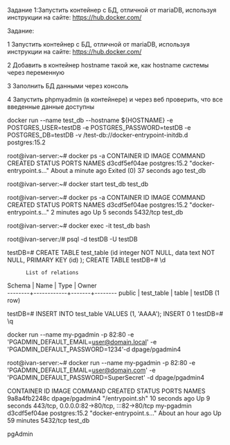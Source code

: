 Задание 1:Запустить контейнер с БД, отличной от mariaDB, используя инструкции на сайте: https://hub.docker.com/

Задание:

1 Запустить контейнер с БД, отличной от mariaDB, используя инструкции на сайте: https://hub.docker.com/

2 Добавить в контейнер hostname такой же, как hostname системы через переменную

3 Заполнить БД данными через консоль

4 Запустить phpmyadmin (в контейнере) и через веб проверить, что все введенные данные доступны

docker run --name test_db --hostname ${HOSTNAME} -e POSTGRES_USER=testDB -e POSTGRES_PASSWORD=testDB -e POSTGRES_DB=testDB -v /test-db://docker-entrypoint-initdb.d postgres:15.2

root@ivan-server:~# docker ps -a
CONTAINER ID   IMAGE           COMMAND                  CREATED              STATUS                      PORTS     NAMES
d3cdf5ef04ae   postgres:15.2   "docker-entrypoint.s…"   About a minute ago   Exited (0) 37 seconds ago             test_db

root@ivan-server:~# docker start test_db
test_db

root@ivan-server:~# docker ps -a
CONTAINER ID   IMAGE           COMMAND                  CREATED         STATUS         PORTS      NAMES
d3cdf5ef04ae   postgres:15.2   "docker-entrypoint.s…"   2 minutes ago   Up 5 seconds   5432/tcp   test_db


root@ivan-server:~# docker exec -it test_db bash

root@ivan-server:/# psql -d testDB -U testDB

testDB=# CREATE TABLE test_table
    (id integer NOT NULL,
    data text NOT NULL,
    PRIMARY KEY (id)
    );
CREATE TABLE
testDB=# \d

          List of relations
 Schema |    Name    | Type  | Owner  
--------+------------+-------+--------
 public | test_table | table | testDB
(1 row)

testDB=# INSERT INTO test_table 
VALUES (1, 'AAAA');
INSERT 0 1
testDB=# \q

docker run --name my-pgadmin -p 82:80 -e 'PGADMIN_DEFAULT_EMAIL=user@domain.local' -e 'PGADMIN_DEFAULT_PASSWORD=1234'-d dpage/pgadmin4

root@ivan-server:~# docker run --name my-pgadmin -p 82:80 -e 'PGADMIN_DEFAULT_EMAIL=user@domain.com' -e 'PGADMIN_DEFAULT_PASSWORD=SuperSecret' -d dpage/pgadmin4

CONTAINER ID   IMAGE            COMMAND                  CREATED             STATUS          PORTS                                        NAMES
9a8a4fb2248c   dpage/pgadmin4   "/entrypoint.sh"         10 seconds ago      Up 9 seconds    443/tcp, 0.0.0.0:82->80/tcp, :::82->80/tcp   my-pgadmin
d3cdf5ef04ae   postgres:15.2    "docker-entrypoint.s…"   About an hour ago   Up 59 minutes   5432/tcp                                     test_db

pgAdmin